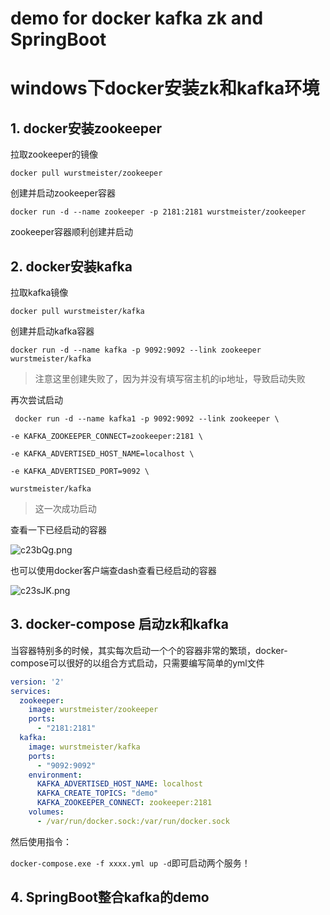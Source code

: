 # demo for docker kafka zk and SpringBoot
 
# windows下docker安装zk和kafka环境

## 1. docker安装zookeeper

拉取zookeeper的镜像

`docker pull wurstmeister/zookeeper`

创建并启动zookeeper容器

`docker run -d --name zookeeper -p 2181:2181 wurstmeister/zookeeper`

zookeeper容器顺利创建并启动



##  2. docker安装kafka

拉取kafka镜像

`docker pull wurstmeister/kafka`

创建并启动kafka容器

`docker run -d --name kafka -p 9092:9092 --link zookeeper wurstmeister/kafka `

> 注意这里创建失败了，因为并没有填写宿主机的ip地址，导致启动失败



再次尝试启动

`` docker run -d --name kafka1 -p 9092:9092 --link zookeeper \`` 

 ``-e KAFKA_ZOOKEEPER_CONNECT=zookeeper:2181 \``

 ``-e KAFKA_ADVERTISED_HOST_NAME=localhost \ ``

  ``-e KAFKA_ADVERTISED_PORT=9092 \  ``

 ``wurstmeister/kafka ``

> 这一次成功启动



查看一下已经启动的容器

![c23bQg.png](https://z3.ax1x.com/2021/04/15/c23bQg.png)

也可以使用docker客户端查dash查看已经启动的容器

![c23sJK.png](https://z3.ax1x.com/2021/04/15/c23sJK.png)



## 3. docker-compose 启动zk和kafka

当容器特别多的时候，其实每次启动一个个的容器非常的繁琐，docker-compose可以很好的以组合方式启动，只需要编写简单的yml文件

```yml
version: '2'
services:
  zookeeper:
    image: wurstmeister/zookeeper
    ports:
      - "2181:2181"
  kafka:
    image: wurstmeister/kafka
    ports:
      - "9092:9092"
    environment:
      KAFKA_ADVERTISED_HOST_NAME: localhost
      KAFKA_CREATE_TOPICS: "demo"
      KAFKA_ZOOKEEPER_CONNECT: zookeeper:2181
    volumes:
      - /var/run/docker.sock:/var/run/docker.sock
```

然后使用指令：

`docker-compose.exe -f xxxx.yml up -d`即可启动两个服务！



## 4. SpringBoot整合kafka的demo



